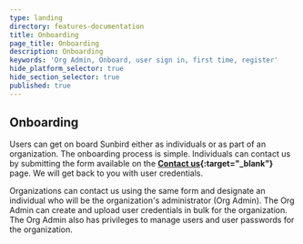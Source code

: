 ```yaml
---
type: landing
directory: features-documentation
title: Onboarding
page_title: Onboarding
description: Onboarding
keywords: 'Org Admin, Onboard, user sign in, first time, register'
hide_platform_selector: true
hide_section_selector: true
published: true
---
```

## Onboarding

Users can get on board Sunbird either as individuals or as part of an organization. The onboarding process is simple. 
Individuals can contact us by submitting the form available on the **[Contact us](contact){:target="_blank"}** page. We will get back to you with user credentials. 

Organizations can contact us using the same form and designate an individual who will be the organization's administrator (Org Admin). The Org Admin can create and upload user credentials in bulk for the organization. The Org Admin also has privileges to manage users and user passwords for the organization.
